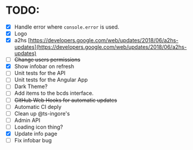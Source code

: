# TODO:
* [x] Handle error where `console.error` is used.
* [x] Logo
* [x] a2hs [https://developers.google.com/web/updates/2018/06/a2hs-updates](https://developers.google.com/web/updates/2018/06/a2hs-updates)
* [ ] ~~Change users permissions~~
* [x] Show infobar on refresh
* [ ] Unit tests for the API
* [ ] Unit tests for the Angular App
* [ ] Dark Theme?
* [ ] Add items to the bcds interface.
* [ ] ~~GitHub Web Hooks for automatic updates~~
* [ ] Automatic CI deply
* [ ] Clean up @ts-ingore's
* [ ] Admin API
* [ ] Loading icon thing?
* [x] Update info page
* [ ] Fix infobar bug

